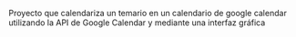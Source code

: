 Proyecto que calendariza un temario en un calendario de google calendar
utilizando la API de Google Calendar y mediante una interfaz gráfica